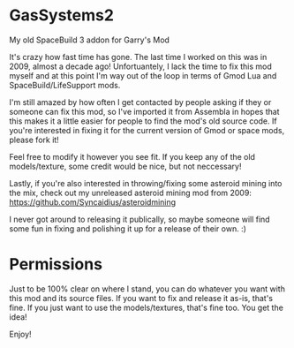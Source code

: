 # GasSystems2
My old SpaceBuild 3 addon for Garry's Mod

It's crazy how fast time has gone. The last time I worked on this was in 2009, almost a decade ago!
Unfortuantely, I lack the time to fix this mod myself and at this point I'm way out of the loop in terms of Gmod Lua and SpaceBuild/LifeSupport mods.

I'm still amazed by how often I get contacted by people asking if they or someone can fix this mod, so I've imported it from Assembla in hopes that this makes it a little easier for people to find the mod's old source code.
If you're interested in fixing it for the current version of Gmod or space mods, please fork it!

Feel free to modify it however you see fit. If you keep any of the old models/texture, some credit would be nice, but not neccessary!

Lastly, if you're also interested in throwing/fixing some asteroid mining into the mix, check out my unreleased asteroid mining mod from 2009:
https://github.com/Syncaidius/asteroidmining

I never got around to releasing it publically, so maybe someone will find some fun in fixing and polishing it up for a release of their own. :)

# Permissions
Just to be 100% clear on where I stand, you can do whatever you want with this mod and its source files. If you want to fix and release it as-is, that's fine. If you just want to use the models/textures, that's fine too. You get the idea!

Enjoy!
